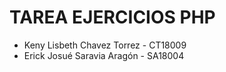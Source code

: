 # TAREA EJERCICIOS PHP
* Keny Lisbeth Chavez Torrez -  CT18009
* Erick Josué Saravia Aragón - SA18004